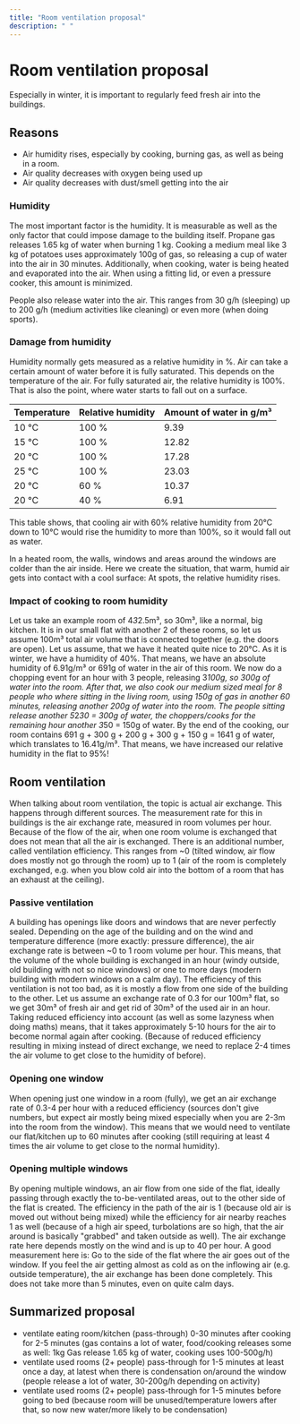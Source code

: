 ```yaml
---
title: "Room ventilation proposal"
description: " "
---
```


# Room ventilation proposal

Especially in winter, it is important to regularly feed fresh air into the buildings.

## Reasons
  - Air humidity rises, especially by cooking, burning gas, as well as being in a room.
  - Air quality decreases with oxygen being used up
  - Air quality decreases with dust/smell getting into the air

### Humidity
The most important factor is the humidity.
It is measurable as well as the only factor that could impose damage to the building itself.
Propane gas releases 1.65 kg of water when burning 1 kg.
Cooking a medium meal like 3 kg of potatoes uses approximately 100g of gas, so releasing a cup of water into the air in 30 minutes.
Additionally, when cooking, water is being heated and evaporated into the air.
When using a fitting lid, or even a pressure cooker, this amount is minimized.

People also release water into the air.
This ranges from 30 g/h (sleeping) up to 200 g/h (medium activities like cleaning) or even more (when doing sports).

### Damage from humidity
Humidity normally gets measured as a relative humidity in %.
Air can take a certain amount of water before it is fully saturated.
This depends on the temperature of the air.
For fully saturated air, the relative humidity is 100%.
That is also the point, where water starts to fall out on a surface.

| Temperature | Relative humidity | Amount of water in g/m³ |
|-------------|-------------------|-------------------------|
| 10 °C       | 100 %             | 9.39                    |
| 15 °C       | 100 %             | 12.82                   |
| 20 °C       | 100 %             | 17.28                   |
| 25 °C       | 100 %             | 23.03                   |
| 20 °C       | 60 %              | 10.37                   |
| 20 °C       | 40 %              |  6.91                   |

This table shows, that cooling air with 60% relative humidity from 20°C down to 10°C would rise the humidity to more than 100%, so it would fall out as water.

In a heated room, the walls, windows and areas around the windows are colder than the air inside.
Here we create the situation, that warm, humid air gets into contact with a cool surface: At spots, the relative humidity rises.

### Impact of cooking to room humidity
Let us take an example room of 4*3*2.5m³, so 30m³, like a normal, big kitchen.
It is in our small flat with another 2 of these rooms, so let us assume 100m³ total air volume that is connected together (e.g. the doors are open).
Let us assume, that we have it heated quite nice to 20°C. As it is winter, we have a humidity of 40%.
That means, we have an absolute humidity of 6.91g/m³ or 691g of water in the air of this room.
We now do a chopping event for an hour with 3 people, releasing 3*100g, so 300g of water into the room.
After that, we also cook our medium sized meal for 8 people who where sitting in the living room, using 150g of gas in another 60 minutes, releasing another 200g of water into the room.
The people sitting release another 5*2*30 = 300g of water, the choppers/cooks for the remaining hour another 3*50 = 150g of water.
By the end of the cooking, our room contains 691 g + 300 g + 200 g + 300 g + 150 g = 1641 g of water, which translates to 16.41g/m³.
That means, we have increased our relative humidity in the flat to 95%! 

## Room ventilation
When talking about room ventilation, the topic is actual air exchange.
This happens through different sources.
The measurement rate for this in buildings is the air exchange rate, measured in room volumes per hour.
Because of the flow of the air, when one room volume is exchanged that does not mean that all the air is exchanged.
There is an additional number, called ventilation efficiency.
This ranges from ~0 (tilted window, air flow does mostly not go through the room) up to 1 (air of the room is completely exchanged, e.g. when you blow cold air into the bottom of a room that has an exhaust at the ceiling).

### Passive ventilation
A building has openings like doors and windows that are never perfectly sealed.
Depending on the age of the building and on the wind and temperature difference (more exactly: pressure difference), the air exchange rate is between ~0 to 1 room volume per hour.
This means, that the volume of the whole building is exchanged in an hour (windy outside, old building with not so nice windows) or one to more days (modern building with modern windows on a calm day).
The efficiency of this ventilation is not too bad, as it is mostly a flow from one side of the building to the other.
Let us assume an exchange rate of 0.3 for our 100m³ flat, so we get 30m³ of fresh air and get rid of 30m³ of the used air in an hour.
Taking reduced efficiency into account (as well as some lazyness when doing maths) means, that it takes approximately 5-10 hours for the air to become normal again after cooking.
(Because of reduced efficiency resulting in mixing instead of direct exchange, we need to replace 2-4 times the air volume to get close to the humidity of before).

### Opening one window
When opening just one window in a room (fully), we get an air exchange rate of 0.3-4 per hour with a reduced efficiency (sources don't give numbers, but expect air mostly being mixed especially when you are 2-3m into the room from the window).
This means that we would need to ventilate our flat/kitchen up to 60 minutes after cooking (still requiring at least 4 times the air volume to get close to the normal humidity).

### Opening multiple windows
By opening multiple windows, an air flow from one side of the flat, ideally passing through exactly the to-be-ventilated areas, out to the other side of the flat is created.
The efficiency in the path of the air is 1 (because old air is moved out without being mixed) while the efficiency for air nearby reaches 1 as well (because of a high air speed, turbolations are so high, that the air around is basically "grabbed" and taken outside as well).
The air exchange rate here depends mostly on the wind and is up to 40 per hour.
A good measurement here is: Go to the side of the flat where the air goes out of the window.
If you feel the air getting almost as cold as on the inflowing air (e.g. outside temperature), the air exchange has been done completely.
This does not take more than 5 minutes, even on quite calm days.

## Summarized proposal



  - ventilate eating room/kitchen (pass-through) 0-30 minutes after cooking for 2-5 minutes (gas contains a lot of water, food/cooking releases some as well: 1kg Gas release 1.65 kg of water, cooking uses 100-500g/h)
  - ventilate used rooms (2+ people) pass-through for 1-5 minutes at least once a day, at latest when there is condensation on/around the window (people release a lot of water, 30-200g/h depending on activity)
  - ventilate used rooms (2+ people) pass-through for 1-5 minutes before going to bed (because room will be unused/temperature lowers after that, so now new water/more likely to be condensation)
